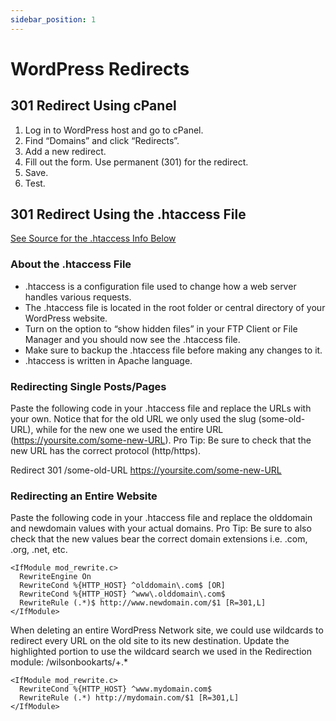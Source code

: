 ```yaml
---
sidebar_position: 1
---
```


# WordPress Redirects

## 301 Redirect Using cPanel

1. Log in to WordPress host and go to cPanel.
1. Find “Domains” and click “Redirects”.
1. Add a new redirect.
1. Fill out the form. Use permanent (301) for the redirect.
1. Save.
1. Test.

## 301 Redirect Using the .htaccess File

[See Source for the .htaccess Info Below](https://wpastra.com/redirects-in-wordpress/)

### About the .htaccess File

- .htaccess is a configuration file used to change how a web server handles various requests.
- The .htaccess file is located in the root folder or central directory of your WordPress website.
- Turn on the option to “show hidden files” in your FTP Client or File Manager and you should now see the .htaccess file.
- Make sure to backup the .htaccess file before making any changes to it.
- .htaccess is written in Apache language.

### Redirecting Single Posts/Pages

Paste the following code in your .htaccess file and replace the URLs with your own. Notice that for the old URL we only used the slug (some-old-URL), while for the new one we used the entire URL (https://yoursite.com/some-new-URL). Pro Tip: Be sure to check that the new URL has the correct protocol (http/https).

Redirect 301 /some-old-URL https://yoursite.com/some-new-URL

### Redirecting an Entire Website

Paste the following code in your .htaccess file and replace the olddomain and newdomain values with your actual domains. Pro Tip: Be sure to also check that the new values bear the correct domain extensions i.e. .com, .org, .net, etc.

```
<IfModule mod_rewrite.c>
  RewriteEngine On
  RewriteCond %{HTTP_HOST} ^olddomain\.com$ [OR]
  RewriteCond %{HTTP_HOST} ^www\.olddomain\.com$
  RewriteRule (.*)$ http://www.newdomain.com/$1 [R=301,L]
</IfModule>
```

When deleting an entire WordPress Network site, we could use wildcards to redirect every URL on the old site to its new destination. Update the highlighted portion to use the wildcard search we used in the Redirection module: ​/wilsonbookarts​/+.*

```
<IfModule mod_rewrite.c>
  RewriteCond %{HTTP_HOST} ^www.mydomain.com$
  RewriteRule (.*) http://mydomain.com/$1 [R=301,L]
</IfModule>
```
